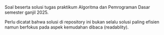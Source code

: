 Soal beserta solusi tugas praktikum Algoritma dan Pemrograman Dasar semester ganjil 2025. 

Perlu dicatat bahwa solusi di repository ini bukan selalu solusi paling efisien namun berfokus pada aspek kemudahan dibaca (readablity).
